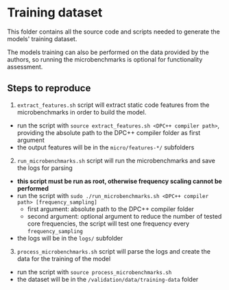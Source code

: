 # Training dataset
This folder contains all the source code and scripts needed to generate the models' training dataset.

The models training can also be performed on the data provided by the authors, so running the microbenchmarks is optional for functionality assessment.

## Steps to reproduce
1. `extract_features.sh` script will extract static code features from the microbenchmarks in order to build the model.
  - run the script with `source extract_features.sh <DPC++ compiler path>`, providing the absolute path to the DPC++ compiler folder as first argument
  - the output features will be in the `micro/features-*/` subfolders
2. `run_microbenchmarks.sh` script will run the microbenchmarks and save the logs for parsing
  - **this script must be run as root, otherwise frequency scaling cannot be performed**
  - run the script with `sudo ./run_microbenchmarks.sh <DPC++ compiler path> [frequency_sampling]`
    - first argument: absolute path to the DPC++ compiler folder
    - second argument: optional argument to reduce the number of tested core frequencies, the script will test one frequency every `frequency_sampling`
  - the logs will be in the `logs/` subfolder
3. `process_microbenchmarks.sh` script will parse the logs and create the data for the training of the model
  - run the script with `source process_microbenchmarks.sh`
  - the dataset will be in the `/validation/data/training-data` folder
